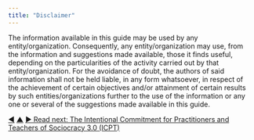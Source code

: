 ```yaml
---
title: "Disclaimer"
---
```



The information available in this guide may be used by any entity/organization. Consequently, any entity/organization may use, from the information and suggestions made available, those it finds useful, depending on the particularities of the activity carried out by that entity/organization. For the avoidance of doubt, the authors of said information shall not be held liable, in any form whatsoever, in respect of the achievement of certain objectives and/or attainment of certain results by such entities/organizations further to the use of the information or any one or several of the suggestions made available in this guide.


<div class="bottom-nav">
<a href="license.html" title="Back to: License">◀</a> <a href="appendix.html" title="Up: Appendix">▲</a> <a href="icpt.html" title="Read next: The Intentional Commitment for Practitioners and Teachers of Sociocracy 3.0 (ICPT)">▶ Read next: The Intentional Commitment for Practitioners and Teachers of Sociocracy 3.0 (ICPT)</a>
</div>


<script type="text/javascript">
Mousetrap.bind('g n', function() {
    window.location.href = 'icpt.html';
    return false;
});
</script>


